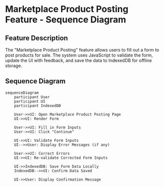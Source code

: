 # Marketplace Product Posting Feature - Sequence Diagram

## Feature Description
The "Marketplace Product Posting" feature allows users to fill out a form to post products for sale. The system uses JavaScript to validate the form, update the UI with feedback, and save the data to IndexedDB for offline storage.

## Sequence Diagram

```mermaid
sequenceDiagram
    participant User
    participant UI
    participant IndexedDB

    User->>UI: Open Marketplace Product Posting Page
    UI->>UI: Render Form

    User->>UI: Fill in Form Inputs
    User->>UI: Click "Continue"

    UI->>UI: Validate Form Inputs
    UI-->>User: Display Error Messages (if any)

    User->>UI: Correct Errors
    UI->>UI: Re-validate Corrected Form Inputs

    UI->>IndexedDB: Save Form Data Locally
    IndexedDB-->>UI: Confirm Data Saved

    UI->>User: Display Confirmation Message
